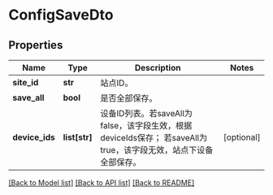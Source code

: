# ConfigSaveDto

## Properties
Name | Type | Description | Notes
------------ | ------------- | ------------- | -------------
**site_id** | **str** | 站点ID。 | 
**save_all** | **bool** | 是否全部保存。 | 
**device_ids** | **list[str]** | 设备ID列表。若saveAll为false，该字段生效，根据deviceIds保存； 若saveAll为true，该字段无效，站点下设备全部保存。 | [optional] 

[[Back to Model list]](../README.md#documentation-for-models) [[Back to API list]](../README.md#documentation-for-api-endpoints) [[Back to README]](../README.md)


